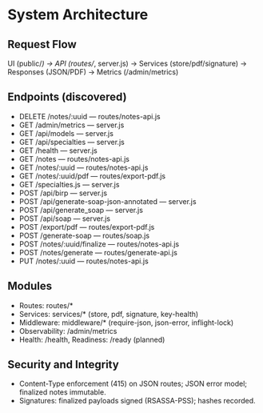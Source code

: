 # System Architecture

## Request Flow
UI (public/*) → API (routes/*, server.js) → Services (store/pdf/signature) → Responses (JSON/PDF) → Metrics (/admin/metrics)

## Endpoints (discovered)
- DELETE /notes/:uuid  —  routes/notes-api.js
- GET /admin/metrics  —  server.js
- GET /api/models  —  server.js
- GET /api/specialties  —  server.js
- GET /health  —  server.js
- GET /notes  —  routes/notes-api.js
- GET /notes/:uuid  —  routes/notes-api.js
- GET /notes/:uuid/pdf  —  routes/export-pdf.js
- GET /specialties.js  —  server.js
- POST /api/birp  —  server.js
- POST /api/generate-soap-json-annotated  —  server.js
- POST /api/generate_soap  —  server.js
- POST /api/soap  —  server.js
- POST /export/pdf  —  routes/export-pdf.js
- POST /generate-soap  —  routes/soap.js
- POST /notes/:uuid/finalize  —  routes/notes-api.js
- POST /notes/generate  —  routes/generate-api.js
- PUT /notes/:uuid  —  routes/notes-api.js

## Modules
- Routes: routes/*
- Services: services/* (store, pdf, signature, key-health)
- Middleware: middleware/* (require-json, json-error, inflight-lock)
- Observability: /admin/metrics
- Health: /health, Readiness: /ready (planned)

## Security and Integrity
- Content-Type enforcement (415) on JSON routes; JSON error model; finalized notes immutable.
- Signatures: finalized payloads signed (RSASSA-PSS); hashes recorded.
